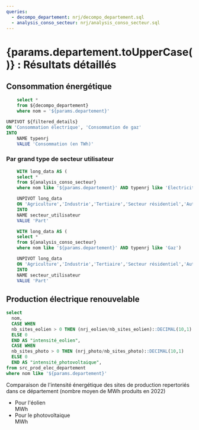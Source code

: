 ```yaml
---
queries:
  - decompo_departement: nrj/decompo_departement.sql 
  - analysis_conso_secteur: nrj/analysis_conso_secteur.sql
---
```


# {params.departement.toUpperCase()} : Résultats détaillés 

## Consommation énergétique 

```sql filtered_details
    select *
    from ${decompo_departement}
    where nom = '${params.departement}'
```
``` sql pivoted_table
UNPIVOT ${filtered_details}
ON 'Consommation électrique', 'Consommation de gaz'
INTO
    NAME typenrj
    VALUE 'Consommation (en TWh)'
```

<LineChart
data="{pivoted_table}"
x="annee"
y="Consommation (en TWh)"
series="typenrj"
title="Evolution de la consommation par type d'énergie"
subtitle = "En TWh"
xAxisTitle= "Année"
xGridlines = true
/>

### Par grand type de secteur utilisateur
```sql filtered_details_elec
    WITH long_data AS (
    select *
    from ${analysis_conso_secteur}
    where nom like '${params.departement}' AND typenrj like 'Electricité')

    UNPIVOT long_data
    ON 'Agriculture','Industrie','Tertiaire','Secteur résidentiel','Autre'
    INTO
    NAME secteur_utilisateur
    VALUE 'Part'
```
```sql filtered_details_gaz
    WITH long_data AS (
    select *
    from ${analysis_conso_secteur}
    where nom like '${params.departement}' AND typenrj like 'Gaz')

    UNPIVOT long_data
    ON 'Agriculture','Industrie','Tertiaire','Secteur résidentiel','Autre'
    INTO
    NAME secteur_utilisateur
    VALUE 'Part'
```
<BarChart
    data={filtered_details_elec} 
    x=annee
    y=Part
    title = "Part de chaque secteur dans la consommation électrique"
    subtitle = "en %"
    series=secteur_utilisateur
    xAxisTitle= "Année"
    yAxisTitle= false
    yMin = 0
    yMax = 100
/>

<BarChart
    data={filtered_details_gaz} 
    x=annee
    y=Part
    title = "Part de chaque secteur dans la consommation de gaz"
    subtitle = "en %"
    series=secteur_utilisateur
    xAxisTitle= "Année"
    yAxisTitle= false
    yMin = 0
    yMax = 100
/>

## Production électrique renouvelable

```sql filtered_details_prod_renouv
select 
  nom,
  CASE WHEN
  nb_sites_eolien > 0 THEN (nrj_eolien/nb_sites_eolien)::DECIMAL(10,1)
  ELSE 0
  END AS "intensité_eolien",
  CASE WHEN
  nb_sites_photo > 0 THEN (nrj_photo/nb_sites_photo)::DECIMAL(10,1) 
  ELSE 0 
  END AS "intensité_photovoltaique",
from src_prod_elec_departement
where nom like '${params.departement}'
```
Comparaison de l'intensité énergétique des sites de production repertoriés dans ce département (nombre moyen de MWh produits en 2022)
- <div> Pour l'éolien  <div class = "font-bold"> <Value data={filtered_details_prod_renouv} column=intensité_eolien/> MWh </div> </div> 
- <div> Pour le photovoltaique  <div class = "font-bold"> <Value data={filtered_details_prod_renouv} column=intensité_photovoltaique/> MWh </div> </div> 

